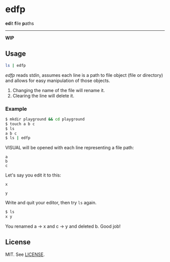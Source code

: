 # edfp

**ed**it **f**ile **p**aths

---

**WIP**

## Usage

```bash
ls | edfp
```

*edfp* reads stdin, assumes each line is a path to file object (file or
directory) and allows for easy manipulation of those objects.

1. Changing the name of the file will rename it.
2. Clearing the line will delete it.

### Example

```bash
$ mkdir playground && cd playground
$ touch a b c
$ ls
a b c
$ ls | edfp
```
VISUAL will be opened with each line representing a file path:

```
a
b
c
```

Let's say you edit it to this:

```
x

y
```

Write and quit your editor, then try `ls` again.

```bash
$ ls
x y
```

You renamed a → x and c → y and deleted b. Good job!

## License

MIT. See [LICENSE][].

[LICENSE]: https://raw.githubusercontent.com/RyanMcG/edfp/master/LICENSE
